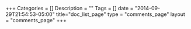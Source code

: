 +++
Categories = []
Description = ""
Tags = []
date = "2014-09-29T21:54:53-05:00"
title="doc_list_page"
type = "comments_page"
layout = "comments_page"
+++

